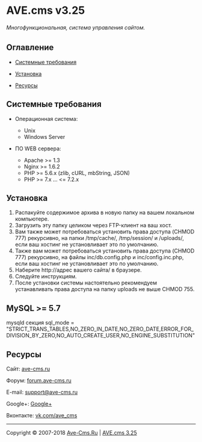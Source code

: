 # AVE.cms v3.25
###### Многофункциональная, система управления сайтом.

## Оглавление

* [Системные требования](#Системные-требования)

* [Установка](#Установка)

* [Ресурсы](#Ресурсы)


## Системные требования

 * Операционная система: 
   * Unix 
   * Windows Server

 * ПО WEB сервера: 
   * Apache >= 1.3
   * Nginx >= 1.6.2
   * PHP >= 5.6.x (zlib, cURL, mbString, JSON)
   * PHP >= 7.x ... <= 7.2.x

## Установка

1. Распакуйте содержимое архива в новую папку на вашем локальном компьютере.
2. Загрузить эту папку целиком через FTP-клиент на ваш хост.
3. Вам также может потребоваться установить права доступа (CHMOD 777) рекурсивно, на папки /tmp/cache/, /tmp/session/ и /uploads/, если ваш хостинг не установливает это по умолчанию.
4. Также вам может потребоваться установить права доступа (CHMOD 777) рекурсивно, на файлы inc/db.config.php и inc/config.inc.php, если ваш хостинг не установливает это по умолчанию.
5. Наберите http://адрес вашего сайта/ в браузере.
6. Следуйте инструкциям.
7. После установки системы настоятельно рекомендуем устанавливать права доступа на папку uploads не выше CHMOD 755. 

## MySQL >= 5.7
mysqld секция
sql_mode = "STRICT_TRANS_TABLES,NO_ZERO_IN_DATE,NO_ZERO_DATE,ERROR_FOR_DIVISION_BY_ZERO,NO_AUTO_CREATE_USER,NO_ENGINE_SUBSTITUTION"

## Ресурсы

Сайт: [ave-cms.ru](https://ave-cms.ru/)

Форум: [forum.ave-cms.ru](https://forum.ave-cms.ru/)

E-mail: support@ave-cms.ru

Google+: [Google+](https://plus.google.com/106406255345948508717)

Вконтакте: [vk.com/ave_cms](http://vk.com/ave_cms)


---
Copyright © 2007-2018 [Ave-Cms.Ru](https://ave-cms.ru) | [AVE.cms 3.25](https://ave-cms.ru)